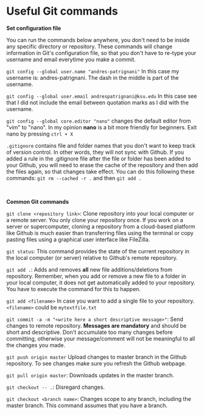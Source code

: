 # Useful Git commands

**Set configuration file**

You can run the commands below anywhere, you don't need to be inside any specific directory or repository. These commands will change information in Git's configuration file, so that you don't have to re-type your username and email everytime you make a commit.

`git config --global user.name "andres-patrignani"` In this case my username is: andres-patrignani. The dash in the middle is part of the username.

`git config --global user.email andrespatrignani@ksu.edu` In this case see that I did not include the email between quotation marks as I did with the username.

`git config --global core.editor "nano"` changes the default editor from "vim" to "nano". In my opinion **nano** is a bit more friendly for beginners. Exit nano by pressing `ctrl + X`

`.gitignore` contains file and folder names that you don't want to keep track of version control. In other words, they will not sync with Github. If you added a rule in the .gitignore file after the file or folder has been added to your Github, you will need to erase the cache of the repository and then add the files again, so that changes take effect. You can do this following these commands: `git rm --cached -r .` and then `git add .`


<br/>

**Common Git commands**

`git clone <repository link>`: Clone repository into your local computer or a remote server. You only clone your repository once. If you work on a server or supercomputer, cloning a repository from a cloud-based platform like Github is much easier than transferring files using the terminal or copy pasting files using a graphical user interface like FileZilla. 

`git status`: This command provides the state of the current repository in the local computer (or server) relative to Github's remote repository.

`git add .`: Adds and removes **all** new file additions/deletions from repository. Remember, when you add or remove a new file to a folder in your local computer, it does not get automatically added to your repository. You have to execute the command for this to happen.

`git add <filename>` In case you want to add a single file to your repository. `<filename>` could be `mytextfile.txt`

`git commit -a -m "<write here a short descriptive message>"`: Send changes to remote repository. **Messages are mandatory** and should be short and descriptive. Don't accumulate too many changes before committing, otherwise your message/comment will not be meaningful to all the changes you made.

`git push origin master` Upload changes to master branch in the Github repository. To see changes make sure you refresh the Github webpage.

`git pull origin master`: Downloads updates in the master branch.

`git checkout -- .`: Disregard changes.

`git checkout <branch name>`: Changes scope to any branch, including the master branch. This command assumes that you have a branch.